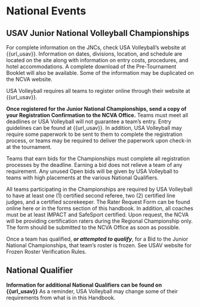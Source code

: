 # **National Events**

## USAV Junior National Volleyball Championships
For complete information on the JNCs, check USA Volleyball’s website at {{url_usav}}. Information on dates, divisions, location, and schedule are located on the site along with information on entry costs, procedures, and hotel accommodations. A complete download of the Pre-Tournament Booklet will also be available. Some of the information may be duplicated on the NCVA website. 

USA Volleyball requires all teams to register online through their website at {{url_usav}}. 

**Once registered for the Junior National Championships, send a copy of your Registration Confirmation to the NCVA Office.** 
Teams must meet all deadlines or USA Volleyball will not guarantee a team’s entry. Entry guidelines can be found at {{url_usav}}. In addition, USA Volleyball may require some paperwork to be sent to them to complete the registration process, or teams may be required to deliver the paperwork upon check-in at the tournament. 

Teams that earn bids for the Championships must complete all registration processes by the deadline. Earning a bid does not relieve a team of any requirement. Any unused Open bids will be given by USA Volleyball to teams with high placements at the various National Qualifiers. 

All teams participating in the Championships are required by USA Volleyball to have at least one (1) certified second referee, two (2) certified line judges, and a certified scorekeeper.  The Rater Request Form can be found online here or in the forms section of this handbook.  In addition, all coaches must be at least IMPACT and SafeSport certified. Upon request, the NCVA will be providing certification raters during the Regional Championship only. The form should be submitted to the NCVA Office as soon as possible.  

Once a team has qualified, ***or attempted to qualify***, for a Bid to the Junior National Championships, that team’s roster is frozen.  See USAV website for Frozen Roster Verification Rules. 

## National Qualifier

**Information for additional National Qualifiers can be found on {{url_usav}}**
As a reminder, USA Volleyball may change some of their requirements from what is in this Handbook. 
